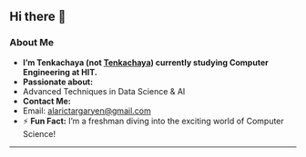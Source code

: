 ## Hi there 👋

###  About Me

-  **I’m Tenkachaya (not [Tenkachaya](https://ja.wikipedia.org/wiki/%E5%A4%A9%E4%B8%8B%E8%8C%B6%E5%B1%8B%E9%A7%85)) currently studying Computer Engineering at HIT.**  
-  **Passionate about:**   
  - Advanced Techniques in Data Science & AI  
-  **Contact Me:**  
  - Email: [alarictargaryen@gmail.com](mailto:alarictargaryen@gmail.com)  
- ⚡ **Fun Fact:** I’m a freshman diving into the exciting world of Computer Science!  

---



